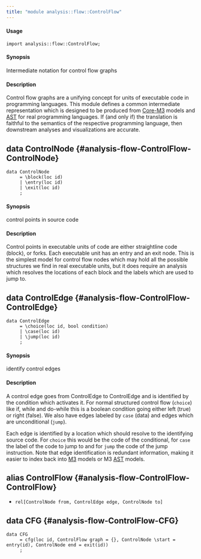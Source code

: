 ```yaml
---
title: "module analysis::flow::ControlFlow"
---
```


#### Usage

`import analysis::flow::ControlFlow;`


#### Synopsis

Intermediate notation for control flow graphs

#### Description

Control flow graphs are a unifying concept for units of executable
code in programming languages. This module defines a common
intermediate representation which is designed to be produced from [Core-M3](../../../Library/analysis/m3/Core.md#analysis::m3::Core-M3)
models and [AST](../../../Library/analysis/m3/AST.md) for real programming languages. If (and only if) the translation
is faithful to the semantics of the respective programming language,
then downstream analyses and visualizations are accurate.


## data ControlNode {#analysis-flow-ControlFlow-ControlNode}

```rascal
data ControlNode  
     = \block(loc id)
     | \entry(loc id)
     | \exit(loc id)
     ;
```


#### Synopsis

control points in source code

#### Description

Control points in executable units of code are either straightline
code (block), or forks. Each executable unit has an entry and an exit
node. This is the simplest model for control flow nodes which may hold
all the possible structures we find in real executable units, but it
does require an analysis which resolves the locations of each block
and the labels which are used to jump to. 

## data ControlEdge {#analysis-flow-ControlFlow-ControlEdge}

```rascal
data ControlEdge  
     = \choice(loc id, bool condition)
     | \case(loc id)
     | \jump(loc id)
     ;
```


#### Synopsis

identify control edges

#### Description

A control edge goes from ControlEdge to ControlEdge and is identified
by the condition which activates it. For normal structured control
flow (`choice`) like if, while and do-while this is a boolean condition going either
left (true) or right (false). We also have edges labeled by `case` (data)
and edges which are unconditional (`jump`). 

Each edge is identified by
a location which should resolve to the identifying source code. For
`choice` this would be the code of the conditional, for `case` the label
of the code to jump to and for `jump` the code of the jump instruction. Note that
edge identification is redundant information, making it easier to index
back into [M3](../../../Library/analysis/m3/Core.md#analysis::m3::Core-M3) models or M3 [AST](../../../Library/analysis/m3/AST.md) models.

## alias ControlFlow {#analysis-flow-ControlFlow-ControlFlow}

* `rel[ControlNode from, ControlEdge edge, ControlNode to]`

## data CFG {#analysis-flow-ControlFlow-CFG}

```rascal
data CFG  
     = cfg(loc id, ControlFlow graph = {}, ControlNode \start = entry(id), ControlNode end = exit(id))
     ;
```

